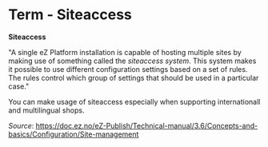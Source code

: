 #  Term - Siteaccess 

**Siteaccess**

"A single eZ Platform installation is capable of hosting multiple sites by making use of something called the *siteaccess system*. This system makes it possible to use different configuration settings based on a set of rules. The rules control which group of settings that should be used in a particular case."

You can make usage of siteaccess especially when supporting internationall and multilingual shops.

*Source*: <https://doc.ez.no/eZ-Publish/Technical-manual/3.6/Concepts-and-basics/Configuration/Site-management>
